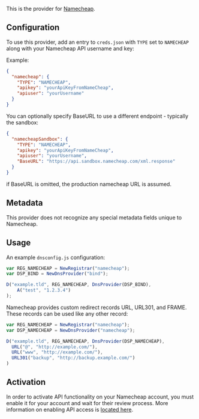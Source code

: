 This is the provider for [Namecheap](https://www.namecheap.com/).

## Configuration

To use this provider, add an entry to `creds.json` with `TYPE` set to `NAMECHEAP`
along with your Namecheap API username and key:

Example:

```json
{
  "namecheap": {
    "TYPE": "NAMECHEAP",
    "apikey": "yourApiKeyFromNameCheap",
    "apiuser": "yourUsername"
  }
}
```

You can optionally specify BaseURL to use a different endpoint - typically the
sandbox:

```json
{
  "namecheapSandbox": {
    "TYPE": "NAMECHEAP",
    "apikey": "yourApiKeyFromNameCheap",
    "apiuser": "yourUsername",
    "BaseURL": "https://api.sandbox.namecheap.com/xml.response"
  }
}
```

if BaseURL is omitted, the production namecheap URL is assumed.


## Metadata
This provider does not recognize any special metadata fields unique to
Namecheap.

## Usage
An example `dnsconfig.js` configuration:

```javascript
var REG_NAMECHEAP = NewRegistrar("namecheap");
var DSP_BIND = NewDnsProvider("bind");

D("example.tld", REG_NAMECHEAP, DnsProvider(DSP_BIND),
    A("test", "1.2.3.4")
);
```

Namecheap provides custom redirect records URL, URL301, and FRAME.  These
records can be used like any other record:

```javascript
var REG_NAMECHEAP = NewRegistrar("namecheap");
var DSP_NAMECHEAP = NewDnsProvider("namecheap");

D("example.tld", REG_NAMECHEAP, DnsProvider(DSP_NAMECHEAP),
  URL("@", "http://example.com/"),
  URL("www", "http://example.com/"),
  URL301("backup", "http://backup.example.com/")
)
```

## Activation
In order to activate API functionality on your Namecheap account, you must
enable it for your account and wait for their review process. More information
on enabling API access is [located
here](https://www.namecheap.com/support/api/intro.aspx).
